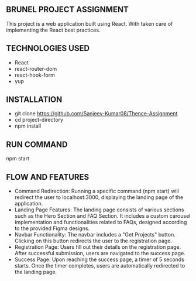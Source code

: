 ## BRUNEL PROJECT  ASSIGNMENT
This project is a web application built using React. With taken care of implementing the React best practices. 

## TECHNOLOGIES USED
 - React
 - react-router-dom
 - react-hook-form
 - yup 
   
## INSTALLATION 
 - git clone https://github.com/Sanjeev-Kumar08/Thence-Assignment
 - cd project-directory
 - npm install

## RUN COMMAND
npm start

## FLOW AND FEATURES 
 - Command Redirection: Running a specific command (npm start) will redirect the user to localhost:3000, displaying the landing page of the application.
 - Landing Page Features: The landing page consists of various sections such as the Hero Section and FAQ Section. It includes a custom carousel implementation and functionalities related to FAQs, designed according to the provided Figma designs.
 - Navbar Functionality: The navbar includes a "Get Projects" button. Clicking on this button redirects the user to the registration page.
 - Registration Page: Users fill out their details on the registration page. After successful submission, users are navigated to the success page.
 - Success Page: Upon reaching the success page, a timer of 5 seconds starts. Once the timer completes, users are   automatically redirected to the landing page.